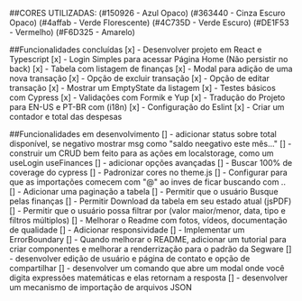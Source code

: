 ##CORES UTILIZADAS:
(#150926 - Azul Opaco)
(#363440 - Cinza Escuro Opaco)
(#4affab - Verde Florescente)
(#4C735D - Verde Escuro)
(#DE1F53 - Vermelho)
(#F6D325 - Amarelo)

##Funcionalidades concluídas
[x] - Desenvolver projeto em React e Typescript
[x] - Login Simples para acessar Página Home (Não persistir no back)
[x] - Tabela com listagem de finanças
[x] - Modal para adição de uma nova transação
[x] - Opção de excluir transação
[x] - Opção de editar transação
[x] - Mostrar um EmptyState da listagem
[x] - Testes básicos com Cypress
[x] - Validações com Formik e Yup
[x] - Tradução do Projeto para EN-US e PT-BR com (i18n)
[x] - Configuração do Eslint
[x] - Criar um contador e total das despesas


##Funcionalidades em desenvolvimento
[] - adicionar status sobre total disponível, se negativo mostrar msg como "saldo neegativo este mês..."
[] - construir um CRUD bem feito para as ações em localstorage, como um useLogin useFinances
[] - adicionar opções avançadas
[] - Buscar 100% de coverage do cypress
[] - Padronizar cores no theme.js
[] - Configurar para que as importações comecem com "@" ao inves de ficar buscando com ..
[] - Adicionar uma paginação a tabela
[] - Permitir que o usuário Busque pelas finanças
[] - Permitir Download da tabela em seu estado atual (jsPDF)
[] - Permitir que o usuário possa filtrar por (valor maior/menor, data, tipo e filtros múltiplos)
[] - Melhorar o Readme com fotos, vídeos, documentação de qualidade
[] - Adicionar responsividade
[] - Implementar um ErrorBoundary
[] - Quando melhorar o README, adicionar um tutorial para criar componentes e melhorar a renderrização para o padrão da Segware
[] - desenvolver edição de usuário e página de contato e opção de compartilhar
[] - desenvolver um comando que abre um modal onde você digita expressões matemáticas e elas retornam a resposta
[] - desenvolver um mecanismo de importação de arquivos JSON
